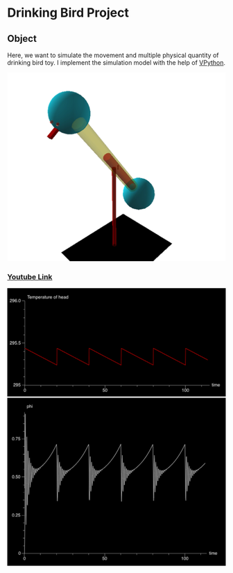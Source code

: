 # Drinking Bird Project

## Object
Here, we want to simulate the movement and multiple physical quantity of drinking bird toy. I implement the simulation model with the help of [VPython](https://vpython.org).

[<img src="https://github.com/SodiumJu/PhysicsModelSimulation/blob/main/Final%20021/cover.png" width="600"/>](https://github.com/SodiumJu/PhysicsModelSimulation/blob/main/Final%20021/cover.png)

### [Youtube Link](https://youtu.be/VJMjpqbWWPA)

[<img src="https://github.com/SodiumJu/PhysicsModelSimulation/blob/main/Final%20021/Temperature%20to%20time.png" width="600"/>](https://github.com/SodiumJu/PhysicsModelSimulation/blob/main/Final%20021/Temperature%20to%20time.png)
[<img src="https://github.com/SodiumJu/PhysicsModelSimulation/blob/main/Final%20021/angle%20to%20time.png" width="600"/>](https://github.com/SodiumJu/PhysicsModelSimulation/blob/main/Final%20021/angle%20to%20time.png)




